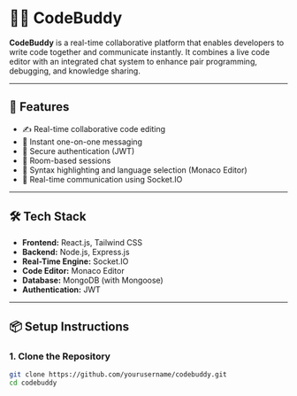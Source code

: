 # 👨‍💻 CodeBuddy

**CodeBuddy** is a real-time collaborative platform that enables developers to write code together and communicate instantly. It combines a live code editor with an integrated chat system to enhance pair programming, debugging, and knowledge sharing.

---

## 🚀 Features

- ✍️ Real-time collaborative code editing
- 💬 Instant one-on-one messaging
- 🔐 Secure authentication (JWT)
- 📁 Room-based sessions
- 🎯 Syntax highlighting and language selection (Monaco Editor)
- 📡 Real-time communication using Socket.IO

---

## 🛠️ Tech Stack

- **Frontend:** React.js, Tailwind CSS
- **Backend:** Node.js, Express.js
- **Real-Time Engine:** Socket.IO
- **Code Editor:** Monaco Editor
- **Database:** MongoDB (with Mongoose)
- **Authentication:** JWT

---

## 📦 Setup Instructions

### 1. Clone the Repository

```bash
git clone https://github.com/yourusername/codebuddy.git
cd codebuddy
